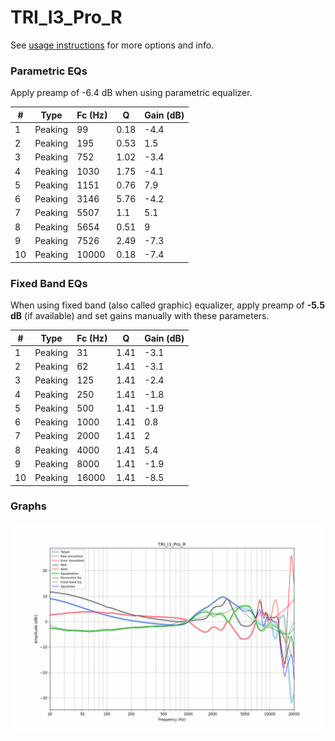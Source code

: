 # TRI_I3_Pro_R
See [usage instructions](https://github.com/jaakkopasanen/AutoEq#usage) for more options and info.

### Parametric EQs
Apply preamp of -6.4 dB when using parametric equalizer.

|   # | Type    |   Fc (Hz) |    Q |   Gain (dB) |
|-----|---------|-----------|------|-------------|
|   1 | Peaking |        99 | 0.18 |        -4.4 |
|   2 | Peaking |       195 | 0.53 |         1.5 |
|   3 | Peaking |       752 | 1.02 |        -3.4 |
|   4 | Peaking |      1030 | 1.75 |        -4.1 |
|   5 | Peaking |      1151 | 0.76 |         7.9 |
|   6 | Peaking |      3146 | 5.76 |        -4.2 |
|   7 | Peaking |      5507 | 1.1  |         5.1 |
|   8 | Peaking |      5654 | 0.51 |         9   |
|   9 | Peaking |      7526 | 2.49 |        -7.3 |
|  10 | Peaking |     10000 | 0.18 |        -7.4 |

### Fixed Band EQs
When using fixed band (also called graphic) equalizer, apply preamp of **-5.5 dB** (if available) and set gains manually with these parameters.

|   # | Type    |   Fc (Hz) |    Q |   Gain (dB) |
|-----|---------|-----------|------|-------------|
|   1 | Peaking |        31 | 1.41 |        -3.1 |
|   2 | Peaking |        62 | 1.41 |        -3.1 |
|   3 | Peaking |       125 | 1.41 |        -2.4 |
|   4 | Peaking |       250 | 1.41 |        -1.8 |
|   5 | Peaking |       500 | 1.41 |        -1.9 |
|   6 | Peaking |      1000 | 1.41 |         0.8 |
|   7 | Peaking |      2000 | 1.41 |         2   |
|   8 | Peaking |      4000 | 1.41 |         5.4 |
|   9 | Peaking |      8000 | 1.41 |        -1.9 |
|  10 | Peaking |     16000 | 1.41 |        -8.5 |

### Graphs
![](./TRI_I3_Pro_R.png)
